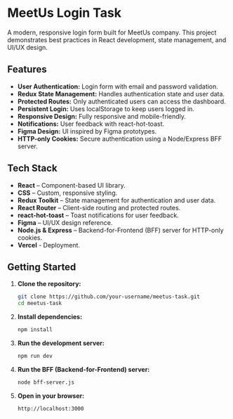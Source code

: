# MeetUs Login Task

A modern, responsive login form built for MeetUs company. This project demonstrates best practices in React development, state management, and UI/UX design.

## Features

- **User Authentication:** Login form with email and password validation.
- **Redux State Management:** Handles authentication state and user data.
- **Protected Routes:** Only authenticated users can access the dashboard.
- **Persistent Login:** Uses localStorage to keep users logged in.
- **Responsive Design:** Fully responsive and mobile-friendly.
- **Notifications:** User feedback with react-hot-toast.
- **Figma Design:** UI inspired by Figma prototypes.
- **HTTP-only Cookies:** Secure authentication using a Node/Express BFF server.

## Tech Stack

- **React** – Component-based UI library.
- **CSS** – Custom, responsive styling.
- **Redux Toolkit** – State management for authentication and user data.
- **React Router** – Client-side routing and protected routes.
- **react-hot-toast** – Toast notifications for user feedback.
- **Figma** – UI/UX design reference.
- **Node.js & Express** – Backend-for-Frontend (BFF) server for HTTP-only cookies.
- **Vercel** - Deployment.

## Getting Started

1. **Clone the repository:**
   ```bash
   git clone https://github.com/your-username/meetus-task.git
   cd meetus-task
   ```

2. **Install dependencies:**
   ```bash
   npm install
   ```

3. **Run the development server:**
   ```bash
   npm run dev
   ```

4. **Run the BFF (Backend-for-Frontend) server:**
   ```bash
   node bff-server.js
   ```

5. **Open in your browser:**
   ```
   http://localhost:3000
   ```
